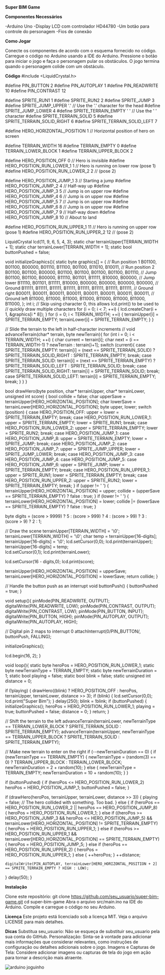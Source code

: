 **Super BIM Game**

**Componentes Necessários**

-Arduino Uno
-Display LCD com controlador HD44780
-Um botão para controle do personagem
-Fios de conexão

**Como Jogar**

Conecte os componentes de acordo com o esquema fornecido no código.
Carregue o código no Arduino usando a IDE do Arduino.
Pressione o botão para iniciar o jogo e faça o personagem pular os obstáculos.
O jogo termina quando o personagem colide com um obstáculo.

**Código**
#include <LiquidCrystal.h>

#define PIN_BUTTON 2
#define PIN_AUTOPLAY 1
#define PIN_READWRITE 10
#define PIN_CONTRAST 12

#define SPRITE_RUN1 1
#define SPRITE_RUN2 2
#define SPRITE_JUMP 3
#define SPRITE_JUMP_UPPER '.'         // Use the '.' character for the head
#define SPRITE_JUMP_LOWER 4
#define SPRITE_TERRAIN_EMPTY ' '      // Use the ' ' character
#define SPRITE_TERRAIN_SOLID 5
#define SPRITE_TERRAIN_SOLID_RIGHT 6
#define SPRITE_TERRAIN_SOLID_LEFT 7

#define HERO_HORIZONTAL_POSITION 1    // Horizontal position of hero on screen

#define TERRAIN_WIDTH 16
#define TERRAIN_EMPTY 0
#define TERRAIN_LOWER_BLOCK 1
#define TERRAIN_UPPER_BLOCK 2

#define HERO_POSITION_OFF 0          // Hero is invisible
#define HERO_POSITION_RUN_LOWER_1 1  // Hero is running on lower row (pose 1)
#define HERO_POSITION_RUN_LOWER_2 2  //                              (pose 2)

#define HERO_POSITION_JUMP_1 3       // Starting a jump
#define HERO_POSITION_JUMP_2 4       // Half-way up
#define HERO_POSITION_JUMP_3 5       // Jump is on upper row
#define HERO_POSITION_JUMP_4 6       // Jump is on upper row
#define HERO_POSITION_JUMP_5 7       // Jump is on upper row
#define HERO_POSITION_JUMP_6 8       // Jump is on upper row
#define HERO_POSITION_JUMP_7 9       // Half-way down
#define HERO_POSITION_JUMP_8 10      // About to land

#define HERO_POSITION_RUN_UPPER_1 11 // Hero is running on upper row (pose 1)
#define HERO_POSITION_RUN_UPPER_2 12 //                              (pose 2)

LiquidCrystal lcd(11, 9, 6, 5, 4, 3);
static char terrainUpper[TERRAIN_WIDTH + 1];
static char terrainLower[TERRAIN_WIDTH + 1];
static bool buttonPushed = false;

void initializeGraphics(){
  static byte graphics[] = {
    // Run position 1
    B01100,
    B01100,
    B00000,
    B01110,
    B11100,
    B01100,
    B11010,
    B10011,
       // Run position 2
    B01100,
    B01100,
    B00000,
    B01100,
    B01100,
    B01100,
    B01100,
    B01110,
    // Jump
    B01100,
    B01100,
    B00000,
    B11110,
    B01101,
    B11111,
    B10000,
    B00000,
    // Jump lower
    B11110,
    B01101,
    B11111,
    B10000,
    B00000,
    B00000,
    B00000,
    B00000,
    // Ground
    B11111,
    B11111,
    B11111,
    B11111,
    B11111,
    B11111,
    B11111,
    B11111,
    // Ground right
    B00011,
    B00011,
    B00011,
    B00011,
    B00011,
    B00011,
    B00011,
    B00011,
    // Ground left
    B11000,
    B11000,
    B11000,
    B11000,
    B11000,
    B11000,
    B11000,
    B11000,
  };
  int i;
  // Skip using character 0, this allows lcd.print() to be used to
  // quickly draw multiple characters
  for (i = 0; i < 7; ++i) {
	  lcd.createChar(i + 1, &graphics[i * 8]);
  }
  for (i = 0; i < TERRAIN_WIDTH; ++i) {
    terrainUpper[i] = SPRITE_TERRAIN_EMPTY;
    terrainLower[i] = SPRITE_TERRAIN_EMPTY;
  }
}

// Slide the terrain to the left in half-character increments
//
void advanceTerrain(char* terrain, byte newTerrain){
  for (int i = 0; i < TERRAIN_WIDTH; ++i) {
    char current = terrain[i];
    char next = (i == TERRAIN_WIDTH-1) ? newTerrain : terrain[i+1];
    switch (current){
      case SPRITE_TERRAIN_EMPTY:
        terrain[i] = (next == SPRITE_TERRAIN_SOLID) ? SPRITE_TERRAIN_SOLID_RIGHT : SPRITE_TERRAIN_EMPTY;
        break;
      case SPRITE_TERRAIN_SOLID:
        terrain[i] = (next == SPRITE_TERRAIN_EMPTY) ? SPRITE_TERRAIN_SOLID_LEFT : SPRITE_TERRAIN_SOLID;
        break;
      case SPRITE_TERRAIN_SOLID_RIGHT:
        terrain[i] = SPRITE_TERRAIN_SOLID;
        break;
      case SPRITE_TERRAIN_SOLID_LEFT:
        terrain[i] = SPRITE_TERRAIN_EMPTY;
        break;
    }
  }
}

bool drawHero(byte position, char* terrainUpper, char* terrainLower, unsigned int score) {
  bool collide = false;
  char upperSave = terrainUpper[HERO_HORIZONTAL_POSITION];
  char lowerSave = terrainLower[HERO_HORIZONTAL_POSITION];
  byte upper, lower;
  switch (position) {
    case HERO_POSITION_OFF:
      upper = lower = SPRITE_TERRAIN_EMPTY;
      break;
    case HERO_POSITION_RUN_LOWER_1:
      upper = SPRITE_TERRAIN_EMPTY;
      lower = SPRITE_RUN1;
      break;
    case HERO_POSITION_RUN_LOWER_2:
      upper = SPRITE_TERRAIN_EMPTY;
      lower = SPRITE_RUN2;
      break;
    case HERO_POSITION_JUMP_1:
    case HERO_POSITION_JUMP_8:
      upper = SPRITE_TERRAIN_EMPTY;
      lower = SPRITE_JUMP;
      break;
    case HERO_POSITION_JUMP_2:
    case HERO_POSITION_JUMP_7:
      upper = SPRITE_JUMP_UPPER;
      lower = SPRITE_JUMP_LOWER;
      break;
    case HERO_POSITION_JUMP_3:
    case HERO_POSITION_JUMP_4:
    case HERO_POSITION_JUMP_5:
    case HERO_POSITION_JUMP_6:
      upper = SPRITE_JUMP;
      lower = SPRITE_TERRAIN_EMPTY;
      break;
    case HERO_POSITION_RUN_UPPER_1:
      upper = SPRITE_RUN1;
      lower = SPRITE_TERRAIN_EMPTY;
      break;
    case HERO_POSITION_RUN_UPPER_2:
      upper = SPRITE_RUN2;
      lower = SPRITE_TERRAIN_EMPTY;
      break;
  }
  if (upper != ' ') {
    terrainUpper[HERO_HORIZONTAL_POSITION] = upper;
    collide = (upperSave == SPRITE_TERRAIN_EMPTY) ? false : true;
  }
  if (lower != ' ') {
    terrainLower[HERO_HORIZONTAL_POSITION] = lower;
    collide |= (lowerSave == SPRITE_TERRAIN_EMPTY) ? false : true;
  }
  
  byte digits = (score > 9999) ? 5 : (score > 999) ? 4 : (score > 99) ? 3 : (score > 9) ? 2 : 1;
  
  // Draw the scene
  terrainUpper[TERRAIN_WIDTH] = '\0';
  terrainLower[TERRAIN_WIDTH] = '\0';
  char temp = terrainUpper[16-digits];
  terrainUpper[16-digits] = '\0';
  lcd.setCursor(0,0);
  lcd.print(terrainUpper);
  terrainUpper[16-digits] = temp;  
  lcd.setCursor(0,1);
  lcd.print(terrainLower);
  
  lcd.setCursor(16 - digits,0);
  lcd.print(score);

  terrainUpper[HERO_HORIZONTAL_POSITION] = upperSave;
  terrainLower[HERO_HORIZONTAL_POSITION] = lowerSave;
  return collide;
}

// Handle the button push as an interrupt
void buttonPush() {
  buttonPushed = true;
}

void setup(){
  pinMode(PIN_READWRITE, OUTPUT);
  digitalWrite(PIN_READWRITE, LOW);
  pinMode(PIN_CONTRAST, OUTPUT);
  digitalWrite(PIN_CONTRAST, LOW);
  pinMode(PIN_BUTTON, INPUT);
  digitalWrite(PIN_BUTTON, HIGH);
  pinMode(PIN_AUTOPLAY, OUTPUT);
  digitalWrite(PIN_AUTOPLAY, HIGH);
  
  // Digital pin 2 maps to interrupt 0
  attachInterrupt(0/PIN_BUTTON/, buttonPush, FALLING);
  
  initializeGraphics();
  
  lcd.begin(16, 2);
}

void loop(){
  static byte heroPos = HERO_POSITION_RUN_LOWER_1;
  static byte newTerrainType = TERRAIN_EMPTY;
  static byte newTerrainDuration = 1;
  static bool playing = false;
  static bool blink = false;
  static unsigned int distance = 0;
  
  if (!playing) {
    drawHero((blink) ? HERO_POSITION_OFF : heroPos, terrainUpper, terrainLower, distance >> 3);
    if (blink) {
      lcd.setCursor(0,0);
      lcd.print("Super Bim");
    }
    delay(250);
    blink = !blink;
    if (buttonPushed) {
      initializeGraphics();
      heroPos = HERO_POSITION_RUN_LOWER_1;
      playing = true;
      buttonPushed = false;
      distance = 0;
    }
    return;
  }

  // Shift the terrain to the left
  advanceTerrain(terrainLower, newTerrainType == TERRAIN_LOWER_BLOCK ? SPRITE_TERRAIN_SOLID : SPRITE_TERRAIN_EMPTY);
  advanceTerrain(terrainUpper, newTerrainType == TERRAIN_UPPER_BLOCK ? SPRITE_TERRAIN_SOLID : SPRITE_TERRAIN_EMPTY);
  
  // Make new terrain to enter on the right
  if (--newTerrainDuration == 0) {
    if (newTerrainType == TERRAIN_EMPTY) {
      newTerrainType = (random(3) == 0) ? TERRAIN_UPPER_BLOCK : TERRAIN_LOWER_BLOCK;
      newTerrainDuration = 2 + random(10);
    } else {
      newTerrainType = TERRAIN_EMPTY;
      newTerrainDuration = 10 + random(10);
    }
  }
    
  if (buttonPushed) {
    if (heroPos <= HERO_POSITION_RUN_LOWER_2) heroPos = HERO_POSITION_JUMP_1;
    buttonPushed = false;
  }  

  if (drawHero(heroPos, terrainUpper, terrainLower, distance >> 3)) {
    playing = false; // The hero collided with something. Too bad.
  } else {
    if (heroPos == HERO_POSITION_RUN_LOWER_2 || heroPos == HERO_POSITION_JUMP_8) {
      heroPos = HERO_POSITION_RUN_LOWER_1;
    } else if ((heroPos >= HERO_POSITION_JUMP_3 && heroPos <= HERO_POSITION_JUMP_5) && terrainLower[HERO_HORIZONTAL_POSITION] != SPRITE_TERRAIN_EMPTY) {
      heroPos = HERO_POSITION_RUN_UPPER_1;
    } else if (heroPos >= HERO_POSITION_RUN_UPPER_1 && terrainLower[HERO_HORIZONTAL_POSITION] == SPRITE_TERRAIN_EMPTY) {
      heroPos = HERO_POSITION_JUMP_5;
    } else if (heroPos == HERO_POSITION_RUN_UPPER_2) {
      heroPos = HERO_POSITION_RUN_UPPER_1;
    } else {
      ++heroPos;
    }
    ++distance;
    
    digitalWrite(PIN_AUTOPLAY, terrainLower[HERO_HORIZONTAL_POSITION + 2] == SPRITE_TERRAIN_EMPTY ? HIGH : LOW);
  }
  delay(50);
}

**Instalação**

Clone este repositório:
git clone https://github.com/seu_usuario/super-bim-game.git
cd super-bim-game
Abra o arquivo src/main.ino na IDE do Arduino.
Compile e carregue o código no seu Arduino.

**Licença**
Este projeto está licenciado sob a licença MIT. Veja o arquivo LICENSE para mais detalhes.

**Dicas**
Substitua seu_usuario: Não se esqueça de substituir seu_usuario pela sua conta do GitHub.
Personalização: Sinta-se à vontade para adicionar mais informações que considerar relevantes, como instruções de configuração ou detalhes adicionais sobre o jogo.
Imagens e Capturas de Tela: Considere adicionar imagens ou capturas de tela do jogo em ação para tornar a descrição mais atraente.

![arduino joguinho](https://github.com/user-attachments/assets/406cd622-e7a7-4d51-8695-4348b3689be3)



